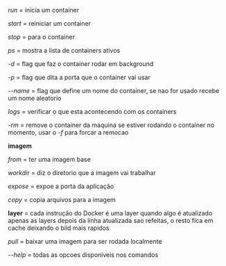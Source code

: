 *run* = inicia um container

*start* = reiniciar um container

*stop* = para o container

*ps* = mostra a lista de containers ativos

*-d* = flag que faz o container rodar em background

*-p* = flag que dita a porta que o container vai usar

*--name* = flag que define um nome do container, se nao for usado recebe um nome aleatorio

*logs* = verificar o que esta acontecendo com os containers

*-rm* = remove o container da maquina
    se estiver rodando o container no momento, usar o *-f* para forcar a remocao

**imagem**

*from* = ter uma imagem base

*workdir* = diz o diretorio que a imagem vai trabalhar

*expose* = expoe a porta da aplicação

*copy* = copia arquivos para a imagem


**layer** = cada instrução do Docker é uma layer
        quando algo é atualizado apenas as layers depois da linha atualizada sao refeitas, o resto fica em cache deixando o bild mais rapidos


*pull* = baixar uma imagem para ser rodada localmente

*--help* = todas as opcoes disponiveis nos comandos